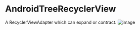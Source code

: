 # AndroidTreeRecyclerView
A RecyclerViewAdapter which can expand or contract.
![image](http://github.com/QingLian/README_Image/raw/master/AndroidTreeRecyclerViewDemo.gif)
